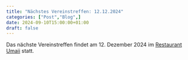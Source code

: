 ```yaml
---
title: "Nächstes Vereinstreffen: 12.12.2024"
categories: ["Post","Blog",]
date: 2024-09-10T15:00:00+01:00
draft: false
---
```


Das nächste Vereinstreffen findet am 12. Dezember 2024 im [Restaurant Umaii](https://maps.app.goo.gl/wXSbTPfsWA7dDRGC9) statt.
